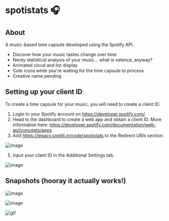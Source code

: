 # spotistats 🎧

## About

A music-based time capsule developed using the Spotify API.

- Discover how your music tastes change over time
- Nerdy statistical analysis of your music... what is valence, anyway?
- Animated cloud and list display
- Cute icons while you're waiting for the time capsule to process
- Creative name pending

## Setting up your client ID

To create a time capsule for your music, you will need to create a client ID.

1. Login to your Spotify account on https://developer.spotify.com/.
2. Head to the dashboard to create a web app and obtain a client ID. More information here: https://developer.spotify.com/documentation/web-api/concepts/apps
3. Add https://legacy.sophli.in/code/spotistats to the Redirect URIs section.

![image](https://github.com/user-attachments/assets/90215ce7-748e-4133-b82b-37eea9b039ea)

5. Input your client ID in the Additional Settings tab.

![image](https://github.com/user-attachments/assets/a2dc6c2b-df3b-4039-aea6-11bf9673fedd)

## Snapshots (hooray it actually works!)

![image](https://github.com/user-attachments/assets/f92fd662-07b5-4553-9c1c-98b75b71b4f9)

![image](https://github.com/user-attachments/assets/44366803-e95b-4338-adda-0f33ad3cb356)

![gif](https://github.com/user-attachments/assets/d094a2d9-6272-4647-931b-e253ce32c7dd)
